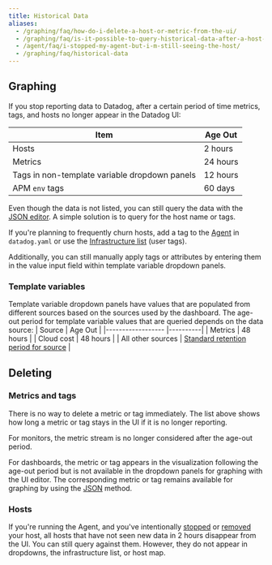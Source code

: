 ```yaml
---
title: Historical Data
aliases:
  - /graphing/faq/how-do-i-delete-a-host-or-metric-from-the-ui/
  - /graphing/faq/is-it-possible-to-query-historical-data-after-a-host-has-been-destroyed/
  - /agent/faq/i-stopped-my-agent-but-i-m-still-seeing-the-host/
  - /graphing/faq/historical-data
---
```


## Graphing

If you stop reporting data to Datadog, after a certain period of time metrics, tags, and hosts no longer appear in the Datadog UI:

| Item                                            | Age Out  |
|--------------------------------------           |----------|
| Hosts                                           | 2 hours  |
| Metrics                                         | 24 hours |
| Tags in non-template variable dropdown panels                   | 12 hours |
| APM `env` tags                                  | 60 days  |

Even though the data is not listed, you can still query the data with the [JSON editor][1]. A simple solution is to query for the host name or tags.

If you're planning to frequently churn hosts, add a tag to the [Agent][2] in `datadog.yaml` or use the [Infrastructure list][3] (user tags).

Additionally, you can still manually apply tags or attributes by entering them in the value input field within template variable dropdown panels.

### Template variables
Template variable dropdown panels have values that are populated from different sources based on the sources used by the dashboard.
The age-out period for template variable values that are queried depends on the data source:
| Source            | Age Out  |
|------------------ |----------|
| Metrics           | 48 hours |
| Cloud cost        | 48 hours |
| All other sources | [Standard retention period for source](https://docs.datadoghq.com/data_security/data_retention_periods/) |


## Deleting

### Metrics and tags

There is no way to delete a metric or tag immediately. The list above shows how long a metric or tag stays in the UI if it is no longer reporting.

For monitors, the metric stream is no longer considered after the age-out period.

For dashboards, the metric or tag appears in the visualization following the age-out period but is not available in the dropdown panels for graphing with the UI editor. The corresponding metric or tag remains available for graphing by using the [JSON][1] method.

### Hosts

If you're running the Agent, and you've intentionally [stopped][4] or [removed][5] your host, all hosts that have not seen new data in 2 hours disappear from the UI. You can still query against them. However, they do not appear in dropdowns, the infrastructure list, or host map.

[1]: /dashboards/graphing_json/
[2]: /agent/
[3]: /infrastructure/
[4]: /agent/configuration/agent-commands/#start-stop-restart-the-agent
[5]: /agent/guide/how-do-i-uninstall-the-agent/
